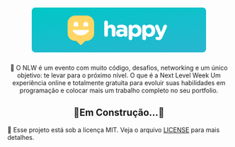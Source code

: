 <h1 align="center">
  <img src="./.github/Home.png"/>
</h1>
<p align="center">
  💜 O NLW é um evento com muito código, desafios, networking e um único objetivo: te levar para o próximo nível. O que é a Next Level Week
  Um experiência online e totalmente gratuita para evoluir suas habilidades em programação e colocar mais um trabalho completo no seu portfolio.
</p>

<h2 align='center'>🚧Em Construção...🚧</h2>

📝 Esse projeto está sob a licença MIT. Veja o arquivo [LICENSE](https://github.com/guivictorr/pet-finder/blob/master/LICENSE) para mais detalhes.
